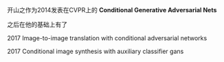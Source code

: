 开山之作为2014发表在CVPR上的 **Conditional Generative Adversarial Nets**

之后在他的基础上有了

2017 Image-to-image translation with conditional adversarial networks

2017 Conditional image synthesis with auxiliary classifier gans